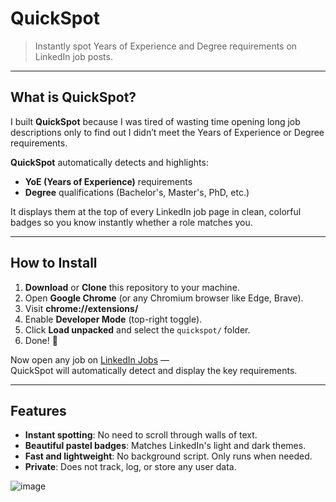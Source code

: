# QuickSpot

> Instantly spot Years of Experience and Degree requirements on LinkedIn job posts.

---

## What is QuickSpot?

I built **QuickSpot** because I was tired of wasting time opening long job descriptions 
only to find out I didn’t meet the Years of Experience or Degree requirements.

**QuickSpot** automatically detects and highlights:
- **YoE (Years of Experience)** requirements
- **Degree** qualifications (Bachelor's, Master's, PhD, etc.)

It displays them at the top of every LinkedIn job page in clean, colorful badges
so you know instantly whether a role matches you.

---

## How to Install

1. **Download** or **Clone** this repository to your machine.
2. Open **Google Chrome** (or any Chromium browser like Edge, Brave).
3. Visit **chrome://extensions/**
4. Enable **Developer Mode** (top-right toggle).
5. Click **Load unpacked** and select the `quickspot/` folder.
6. Done! 🎉

Now open any job on [LinkedIn Jobs](https://www.linkedin.com/jobs/) —  
QuickSpot will automatically detect and display the key requirements.

---

##  Features

- **Instant spotting**: No need to scroll through walls of text.
- **Beautiful pastel badges**: Matches LinkedIn's light and dark themes.
- **Fast and lightweight**: No background script. Only runs when needed.
- **Private**: Does not track, log, or store any user data.


![image](https://github.com/user-attachments/assets/281ecbc2-41ac-41f0-b12a-a735d146a14a)
